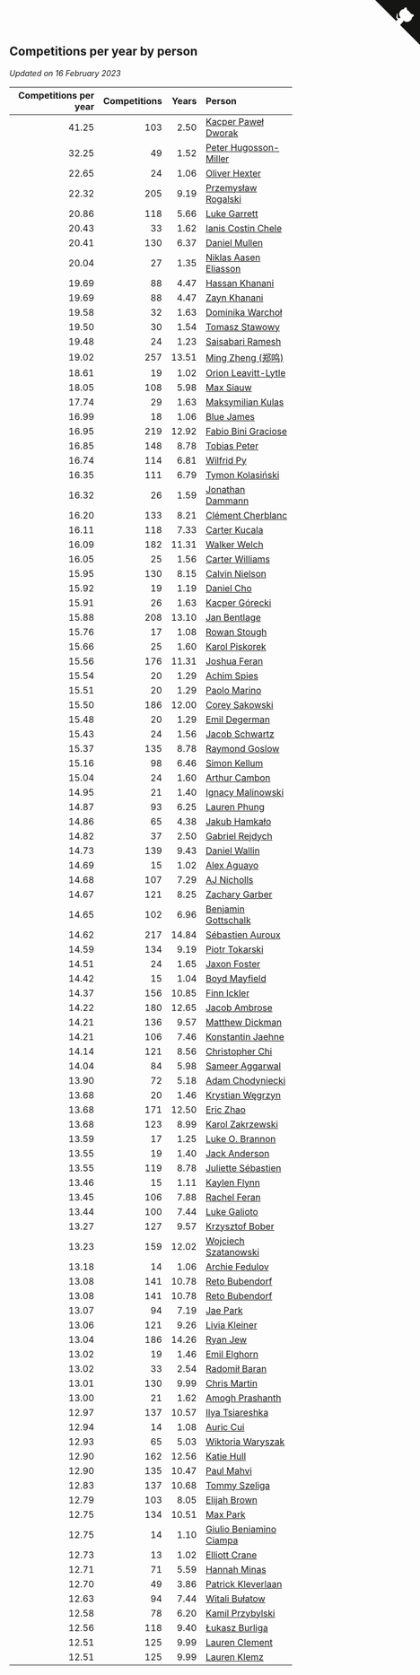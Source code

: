 ## Competitions per year by person

*Updated on 16 February 2023*

| Competitions per year | Competitions | Years | Person |
| ---: | ---: | ---: | :--- |
| 41.25 | 103 | 2.50 | [Kacper Paweł Dworak](https://www.worldcubeassociation.org/persons/2020DWOR01) |
| 32.25 | 49 | 1.52 | [Peter Hugosson-Miller](https://www.worldcubeassociation.org/persons/2021HUGO01) |
| 22.65 | 24 | 1.06 | [Oliver Hexter](https://www.worldcubeassociation.org/persons/2022HEXT01) |
| 22.32 | 205 | 9.19 | [Przemysław Rogalski](https://www.worldcubeassociation.org/persons/2013ROGA02) |
| 20.86 | 118 | 5.66 | [Luke Garrett](https://www.worldcubeassociation.org/persons/2017GARR05) |
| 20.43 | 33 | 1.62 | [Ianis Costin Chele](https://www.worldcubeassociation.org/persons/2021CHEL01) |
| 20.41 | 130 | 6.37 | [Daniel Mullen](https://www.worldcubeassociation.org/persons/2016MULL04) |
| 20.04 | 27 | 1.35 | [Niklas Aasen Eliasson](https://www.worldcubeassociation.org/persons/2021ELIA01) |
| 19.69 | 88 | 4.47 | [Hassan Khanani](https://www.worldcubeassociation.org/persons/2018KHAN26) |
| 19.69 | 88 | 4.47 | [Zayn Khanani](https://www.worldcubeassociation.org/persons/2018KHAN28) |
| 19.58 | 32 | 1.63 | [Dominika Warchoł](https://www.worldcubeassociation.org/persons/2021WARC01) |
| 19.50 | 30 | 1.54 | [Tomasz Stawowy](https://www.worldcubeassociation.org/persons/2021STAW01) |
| 19.48 | 24 | 1.23 | [Saisabari Ramesh](https://www.worldcubeassociation.org/persons/2021RAME01) |
| 19.02 | 257 | 13.51 | [Ming Zheng (郑鸣)](https://www.worldcubeassociation.org/persons/2009ZHEN11) |
| 18.61 | 19 | 1.02 | [Orion Leavitt-Lytle](https://www.worldcubeassociation.org/persons/2022LEAV01) |
| 18.05 | 108 | 5.98 | [Max Siauw](https://www.worldcubeassociation.org/persons/2017SIAU02) |
| 17.74 | 29 | 1.63 | [Maksymilian Kulas](https://www.worldcubeassociation.org/persons/2021KULA02) |
| 16.99 | 18 | 1.06 | [Blue James](https://www.worldcubeassociation.org/persons/2022JAME01) |
| 16.95 | 219 | 12.92 | [Fabio Bini Graciose](https://www.worldcubeassociation.org/persons/2010GRAC02) |
| 16.85 | 148 | 8.78 | [Tobias Peter](https://www.worldcubeassociation.org/persons/2014PETE03) |
| 16.74 | 114 | 6.81 | [Wilfrid Py](https://www.worldcubeassociation.org/persons/2016PYWI01) |
| 16.35 | 111 | 6.79 | [Tymon Kolasiński](https://www.worldcubeassociation.org/persons/2016KOLA02) |
| 16.32 | 26 | 1.59 | [Jonathan Dammann](https://www.worldcubeassociation.org/persons/2021DAMM01) |
| 16.20 | 133 | 8.21 | [Clément Cherblanc](https://www.worldcubeassociation.org/persons/2014CHER05) |
| 16.11 | 118 | 7.33 | [Carter Kucala](https://www.worldcubeassociation.org/persons/2015KUCA01) |
| 16.09 | 182 | 11.31 | [Walker Welch](https://www.worldcubeassociation.org/persons/2011WELC01) |
| 16.05 | 25 | 1.56 | [Carter Williams](https://www.worldcubeassociation.org/persons/2021WILL06) |
| 15.95 | 130 | 8.15 | [Calvin Nielson](https://www.worldcubeassociation.org/persons/2014NIEL03) |
| 15.92 | 19 | 1.19 | [Daniel Cho](https://www.worldcubeassociation.org/persons/2021CHOD01) |
| 15.91 | 26 | 1.63 | [Kacper Górecki](https://www.worldcubeassociation.org/persons/2021GORE01) |
| 15.88 | 208 | 13.10 | [Jan Bentlage](https://www.worldcubeassociation.org/persons/2010BENT01) |
| 15.76 | 17 | 1.08 | [Rowan Stough](https://www.worldcubeassociation.org/persons/2022STOU01) |
| 15.66 | 25 | 1.60 | [Karol Piskorek](https://www.worldcubeassociation.org/persons/2021PISK01) |
| 15.56 | 176 | 11.31 | [Joshua Feran](https://www.worldcubeassociation.org/persons/2011FERA01) |
| 15.54 | 20 | 1.29 | [Achim Spies](https://www.worldcubeassociation.org/persons/2021SPIE01) |
| 15.51 | 20 | 1.29 | [Paolo Marino](https://www.worldcubeassociation.org/persons/2021MARI04) |
| 15.50 | 186 | 12.00 | [Corey Sakowski](https://www.worldcubeassociation.org/persons/2011SAKO01) |
| 15.48 | 20 | 1.29 | [Emil Degerman](https://www.worldcubeassociation.org/persons/2021DEGE01) |
| 15.43 | 24 | 1.56 | [Jacob Schwartz](https://www.worldcubeassociation.org/persons/2021SCHW01) |
| 15.37 | 135 | 8.78 | [Raymond Goslow](https://www.worldcubeassociation.org/persons/2014GOSL01) |
| 15.16 | 98 | 6.46 | [Simon Kellum](https://www.worldcubeassociation.org/persons/2016KELL12) |
| 15.04 | 24 | 1.60 | [Arthur Cambon](https://www.worldcubeassociation.org/persons/2021CAMB01) |
| 14.95 | 21 | 1.40 | [Ignacy Malinowski](https://www.worldcubeassociation.org/persons/2021MALI02) |
| 14.87 | 93 | 6.25 | [Lauren Phung](https://www.worldcubeassociation.org/persons/2016PHUN02) |
| 14.86 | 65 | 4.38 | [Jakub Hamkało](https://www.worldcubeassociation.org/persons/2018HAMK01) |
| 14.82 | 37 | 2.50 | [Gabriel Rejdych](https://www.worldcubeassociation.org/persons/2020REJD01) |
| 14.73 | 139 | 9.43 | [Daniel Wallin](https://www.worldcubeassociation.org/persons/2013WALL03) |
| 14.69 | 15 | 1.02 | [Alex Aguayo](https://www.worldcubeassociation.org/persons/2022AGUA01) |
| 14.68 | 107 | 7.29 | [AJ Nicholls](https://www.worldcubeassociation.org/persons/2015NICH04) |
| 14.67 | 121 | 8.25 | [Zachary Garber](https://www.worldcubeassociation.org/persons/2014GARB01) |
| 14.65 | 102 | 6.96 | [Benjamin Gottschalk](https://www.worldcubeassociation.org/persons/2016GOTT01) |
| 14.62 | 217 | 14.84 | [Sébastien Auroux](https://www.worldcubeassociation.org/persons/2008AURO01) |
| 14.59 | 134 | 9.19 | [Piotr Tokarski](https://www.worldcubeassociation.org/persons/2013TOKA01) |
| 14.51 | 24 | 1.65 | [Jaxon Foster](https://www.worldcubeassociation.org/persons/2021FOST01) |
| 14.42 | 15 | 1.04 | [Boyd Mayfield](https://www.worldcubeassociation.org/persons/2022MAYF01) |
| 14.37 | 156 | 10.85 | [Finn Ickler](https://www.worldcubeassociation.org/persons/2012ICKL01) |
| 14.22 | 180 | 12.65 | [Jacob Ambrose](https://www.worldcubeassociation.org/persons/2010AMBR01) |
| 14.21 | 136 | 9.57 | [Matthew Dickman](https://www.worldcubeassociation.org/persons/2013DICK01) |
| 14.21 | 106 | 7.46 | [Konstantin Jaehne](https://www.worldcubeassociation.org/persons/2015JAEH01) |
| 14.14 | 121 | 8.56 | [Christopher Chi](https://www.worldcubeassociation.org/persons/2014CHIC01) |
| 14.04 | 84 | 5.98 | [Sameer Aggarwal](https://www.worldcubeassociation.org/persons/2017AGGA01) |
| 13.90 | 72 | 5.18 | [Adam Chodyniecki](https://www.worldcubeassociation.org/persons/2017CHOD02) |
| 13.68 | 20 | 1.46 | [Krystian Węgrzyn](https://www.worldcubeassociation.org/persons/2021WEGR01) |
| 13.68 | 171 | 12.50 | [Eric Zhao](https://www.worldcubeassociation.org/persons/2010ZHAO19) |
| 13.68 | 123 | 8.99 | [Karol Zakrzewski](https://www.worldcubeassociation.org/persons/2014ZAKR01) |
| 13.59 | 17 | 1.25 | [Luke O. Brannon](https://www.worldcubeassociation.org/persons/2021BRAN02) |
| 13.55 | 19 | 1.40 | [Jack Anderson](https://www.worldcubeassociation.org/persons/2021ANDE05) |
| 13.55 | 119 | 8.78 | [Juliette Sébastien](https://www.worldcubeassociation.org/persons/2014SEBA01) |
| 13.46 | 15 | 1.11 | [Kaylen Flynn](https://www.worldcubeassociation.org/persons/2022FLYN01) |
| 13.45 | 106 | 7.88 | [Rachel Feran](https://www.worldcubeassociation.org/persons/2015FERA01) |
| 13.44 | 100 | 7.44 | [Luke Galioto](https://www.worldcubeassociation.org/persons/2015GALI02) |
| 13.27 | 127 | 9.57 | [Krzysztof Bober](https://www.worldcubeassociation.org/persons/2013BOBE01) |
| 13.23 | 159 | 12.02 | [Wojciech Szatanowski](https://www.worldcubeassociation.org/persons/2011SZAT01) |
| 13.18 | 14 | 1.06 | [Archie Fedulov](https://www.worldcubeassociation.org/persons/2022FEDU01) |
| 13.08 | 141 | 10.78 | [Reto Bubendorf](https://www.worldcubeassociation.org/persons/2012BUBE01) |
| 13.08 | 141 | 10.78 | [Reto Bubendorf](https://www.worldcubeassociation.org/persons/2012BUBE01) |
| 13.07 | 94 | 7.19 | [Jae Park](https://www.worldcubeassociation.org/persons/2015PARK24) |
| 13.06 | 121 | 9.26 | [Livia Kleiner](https://www.worldcubeassociation.org/persons/2013KLEI03) |
| 13.04 | 186 | 14.26 | [Ryan Jew](https://www.worldcubeassociation.org/persons/2008JEWR01) |
| 13.02 | 19 | 1.46 | [Emil Elghorn](https://www.worldcubeassociation.org/persons/2021ELGH01) |
| 13.02 | 33 | 2.54 | [Radomił Baran](https://www.worldcubeassociation.org/persons/2020BARA02) |
| 13.01 | 130 | 9.99 | [Chris Martin](https://www.worldcubeassociation.org/persons/2013MART03) |
| 13.00 | 21 | 1.62 | [Amogh Prashanth](https://www.worldcubeassociation.org/persons/2021PRAS01) |
| 12.97 | 137 | 10.57 | [Ilya Tsiareshka](https://www.worldcubeassociation.org/persons/2012TERE01) |
| 12.94 | 14 | 1.08 | [Auric Cui](https://www.worldcubeassociation.org/persons/2022CUIA01) |
| 12.93 | 65 | 5.03 | [Wiktoria Waryszak](https://www.worldcubeassociation.org/persons/2018WARY01) |
| 12.90 | 162 | 12.56 | [Katie Hull](https://www.worldcubeassociation.org/persons/2010HULL01) |
| 12.90 | 135 | 10.47 | [Paul Mahvi](https://www.worldcubeassociation.org/persons/2012MAHV01) |
| 12.83 | 137 | 10.68 | [Tommy Szeliga](https://www.worldcubeassociation.org/persons/2012SZEL01) |
| 12.79 | 103 | 8.05 | [Elijah Brown](https://www.worldcubeassociation.org/persons/2015BROW03) |
| 12.75 | 134 | 10.51 | [Max Park](https://www.worldcubeassociation.org/persons/2012PARK03) |
| 12.75 | 14 | 1.10 | [Giulio Beniamino Ciampa](https://www.worldcubeassociation.org/persons/2022CIAM01) |
| 12.73 | 13 | 1.02 | [Elliott Crane](https://www.worldcubeassociation.org/persons/2022CRAN01) |
| 12.71 | 71 | 5.59 | [Hannah Minas](https://www.worldcubeassociation.org/persons/2017MINA04) |
| 12.70 | 49 | 3.86 | [Patrick Kleverlaan](https://www.worldcubeassociation.org/persons/2019KLEV01) |
| 12.63 | 94 | 7.44 | [Witali Bułatow](https://www.worldcubeassociation.org/persons/2015BUAT01) |
| 12.58 | 78 | 6.20 | [Kamil Przybylski](https://www.worldcubeassociation.org/persons/2016PRZY01) |
| 12.56 | 118 | 9.40 | [Łukasz Burliga](https://www.worldcubeassociation.org/persons/2013BURL01) |
| 12.51 | 125 | 9.99 | [Lauren Clement](https://www.worldcubeassociation.org/persons/2013KLEM01) |
| 12.51 | 125 | 9.99 | [Lauren Klemz](https://www.worldcubeassociation.org/persons/2013KLEM01) |


<a href="https://github.com/jonatanklosko/wca_statistics" class="github-corner" aria-label="View source on Github"><svg width="80" height="80" viewBox="0 0 250 250" style="fill:#151513; color:#fff; position: absolute; top: 0; border: 0; right: 0;" aria-hidden="true"><path d="M0,0 L115,115 L130,115 L142,142 L250,250 L250,0 Z"></path><path d="M128.3,109.0 C113.8,99.7 119.0,89.6 119.0,89.6 C122.0,82.7 120.5,78.6 120.5,78.6 C119.2,72.0 123.4,76.3 123.4,76.3 C127.3,80.9 125.5,87.3 125.5,87.3 C122.9,97.6 130.6,101.9 134.4,103.2" fill="currentColor" style="transform-origin: 130px 106px;" class="octo-arm"></path><path d="M115.0,115.0 C114.9,115.1 118.7,116.5 119.8,115.4 L133.7,101.6 C136.9,99.2 139.9,98.4 142.2,98.6 C133.8,88.0 127.5,74.4 143.8,58.0 C148.5,53.4 154.0,51.2 159.7,51.0 C160.3,49.4 163.2,43.6 171.4,40.1 C171.4,40.1 176.1,42.5 178.8,56.2 C183.1,58.6 187.2,61.8 190.9,65.4 C194.5,69.0 197.7,73.2 200.1,77.6 C213.8,80.2 216.3,84.9 216.3,84.9 C212.7,93.1 206.9,96.0 205.4,96.6 C205.1,102.4 203.0,107.8 198.3,112.5 C181.9,128.9 168.3,122.5 157.7,114.1 C157.9,116.9 156.7,120.9 152.7,124.9 L141.0,136.5 C139.8,137.7 141.6,141.9 141.8,141.8 Z" fill="currentColor" class="octo-body"></path></svg></a><style>.github-corner:hover .octo-arm{animation:octocat-wave 560ms ease-in-out}@keyframes octocat-wave{0%,100%{transform:rotate(0)}20%,60%{transform:rotate(-25deg)}40%,80%{transform:rotate(10deg)}}@media (max-width:500px){.github-corner:hover .octo-arm{animation:none}.github-corner .octo-arm{animation:octocat-wave 560ms ease-in-out}}</style>
